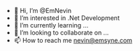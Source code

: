 - 👋 Hi, I’m @EmNevin
- 👀 I’m interested in .Net Development
- 🌱 I’m currently learning ...
- 💞️ I’m looking to collaborate on ...
- 📫 How to reach me nevin@emsyne.com

<!---
EmNevin/EmNevin is a ✨ special ✨ repository because its `README.md` (this file) appears on your GitHub profile.
You can click the Preview link to take a look at your changes.
--->
